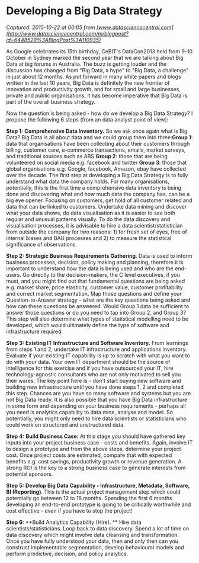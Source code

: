 # Developing a Big Data Strategy

_Captured: 2015-10-22 at 00:05 from [www.datasciencecentral.com](http://www.datasciencecentral.com/m/blogpost?id=6448529%3ABlogPost%3A110935)_

As Google celebrates its 15th birthday, CeBIT's DataCon2013 held from 9-10 October in Sydney marked the second year that we are talking about Big Data at big forums in Australia. The buzz is getting louder and the discussion has changed from "Big Data, a hype" to "Big Data, a challenge" in just about 12 months. As put forward in many white papers and blogs written in the last 10 years, Big Data is definitely the new frontier of innovation and productivity growth, and for small and large businesses, private and public organisations, it has become imperative that Big Data is part of the overall business strategy.

Now the question is being asked - how do we develop a Big Data Strategy? I propose the following 6 steps (from an data analyst point of view):

**Step 1:** **Comprehensive Data Inventory.** So we ask once again what is Big Data? Big Data is all about data and we could group them into three:**Group 1**: data that organisations have been collecting about their customers through billing, customer care, e-commerce transactions, emails, market surveys, and traditional sources such as ABS **Group 2**: those that are being volunteered on social media e.g. facebook and twitter **Group 3**: those that global organisations e.g. Google, facebook, Amazon, ebay have collected over the decade. The first step at developing a Big Data Strategy is to fully understand what data the company holds. For many organisations, potentially, this is the first time a comprehensive data inventory is being done and discovering what and how much data the company has, can be a big eye opener. Focusing on customers, get hold of all customer related and data that can be linked to customers. Undertake data mining and discover what your data shows, do data visualisation as it is easier to see both regular and unusual patterns visually. To do the data discovery and visualisation processes, it is advisable to hire a data scientist/statistician from outside the company for two reasons: 1) for fresh set of eyes, free of internal biases and BAU processes and 2) to measure the statistical significance of observations.

**Step 2:** **Strategic Business Requirements Gathering**. Data is used to inform business processes, decision, policy making and planning, therefore it is important to understand how the data is being used and who are the end-users. Go directly to the decision-makers, the C level executives, if you must, and you might find out that fundamental questions are being asked e.g. market share, price elasticity, customer value, customer profitability and correct market segmentation. Map those questions and define your Question-to-Answer strategy - what are the key questions being asked and how can these questions be answered. Would Group 1 data be sufficient to answer those questions or do you need to tap into Group 2, and Group 3? This step will also determine what types of statistical modelling need to be developed, which would ultimately define the type of software and infrastructure required.

**Step 3:** **Existing IT Infrastructure and Software Inventory.** From learnings from steps 1 and 2, undertake IT infrastructure and applications inventory. Evaluate if your existing IT capability is up to scratch with what you want to do with your data. Your own IT department should be the source of intelligence for this exercise and if you have outsourced your IT, hire technology-agnostic consultants who are not only motivated to sell you their wares. The key point here is - don't start buying new software and building new infrastructure until you have done steps 1, 2 and completed this step. Chances are you have so many software and systems but you are not Big Data ready. It is also possible that you have Big Data infrastructure in some form and depending on your business requirements - perhaps all you need is analytics capability to data mine, analyse and model. So potentially, you might only need to hire data scientists or statisticians who could work on structured and unstructured data.

**Step 4:** **Build Business Case:** At this stage you should have gathered key inputs into your project business case - costs and benefits. Again, involve IT to design a prototype and from the above steps, determine your project cost. Once project costs are estimated, compare that with expected benefits e.g. cost savings, productivity growth or revenue generation. A strong ROI is the key to a strong business case to generate interests from potential sponsors.

**Step 5:** **Develop Big Data Capability - Infrastructure, Metadata, Software, BI (Reporting)**. This is the actual project management step which could potentially go between 12 to 18 months. Spending the first 6 months developing an end-to-end prototype is going to be critically worthwhile and cost effective - even if you have to stop the project!

**Step 6:** **Build Analytics Capability (Hire). ** Hire data scientists/statisticians. Loop back to data discovery. Spend a lot of time on data discovery which might involve data cleansing and transformation. Once you have fully understood your data, then and only then can you construct implementable segmentation, develop behavioural models and perform predictive, decision, and policy analytics.

